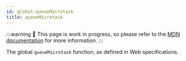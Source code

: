 ```yaml
---
id: global-queueMicrotask
title: queueMicrotask
---
```


:::warning
🚧 This page is work in progress, so please refer to the [MDN documentation](https://developer.mozilla.org/en-US/docs/Web/API/Window/queueMicrotask) for more information.
:::

The global `queueMicrotask` function, as defined in Web specifications.

